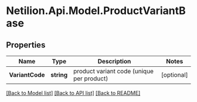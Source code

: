 # Netilion.Api.Model.ProductVariantBase
## Properties

Name | Type | Description | Notes
------------ | ------------- | ------------- | -------------
**VariantCode** | **string** | product variant code (unique per product) | [optional] 

[[Back to Model list]](../README.md#documentation-for-models) [[Back to API list]](../README.md#documentation-for-api-endpoints) [[Back to README]](../README.md)

